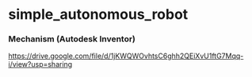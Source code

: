 # simple_autonomous_robot

### Mechanism (Autodesk Inventor)
https://drive.google.com/file/d/1jKWQWOvhtsC6ghh2QEiXvU1ftG7Mqq-i/view?usp=sharing
